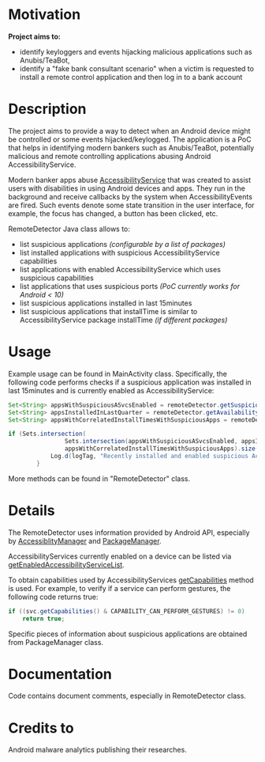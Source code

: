 # Motivation

**Project aims to:**
* identify keyloggers and events hijacking malicious applications such as Anubis/TeaBot,
* identify a "fake bank consultant scenario" when a victim is requested to install a remote control application and then log in to a bank account


# Description
The project aims to provide a way to detect when an Android device might be controlled or some events hijacked/keylogged. The application is a PoC that helps in identifying modern bankers such as Anubis/TeaBot, potentially malicious and remote controlling applications abusing Android AccessibilityService.

Modern banker apps abuse [AccessibilityService](https://developer.android.com/reference/android/accessibilityservice/AccessibilityService) that was created to assist users with disabilities in using Android devices and apps. They run in the background and receive callbacks by the system when AccessibilityEvents are fired. Such events denote some state transition in the user interface, for example, the focus has changed, a button has been clicked, etc. 

RemoteDetector Java class allows to:
* list suspicious applications _(configurable by a list of packages)_
* list installed applications with suspicious AccessibilityService capabilities
* list applications with enabled AccessibilityService which uses suspicious capabilities
* list applications that uses suspicious ports _(PoC currently works for Android < 10)_
* list suspicious applications installed in last 15minutes 
* list suspicious applications that installTime is similar to AccessibilityService package installTime _(if different packages)_

# Usage

Example usage can be found in MainActivity class.
Specifically, the following code performs checks if a suspicious application was installed in last 15minutes and is currently enabled as AccessibilityService:

```java
Set<String> appsWithSuspiciousASvcsEnabled = remoteDetector.getSuspiciousAccessibilityServicesEnabled();
Set<String> appsInstalledInLastQuarter = remoteDetector.getAvailabilityServicesInstalledInLastQuarter();
Set<String> appsWithCorrelatedInstallTimesWithSuspiciousApps = remoteDetector.getAppsWithCorrelatedInstallTimesWithSuspiciousApps();

if (Sets.intersection(
                Sets.intersection(appsWithSuspiciousASvcsEnabled, appsInstalledInLastQuarter),
                appsWithCorrelatedInstallTimesWithSuspiciousApps).size() > 0) {
            Log.d(logTag, "Recently installed and enabled suspicious AccessibilityService!");
        }
```

More methods can be found in "RemoteDetector" class.

# Details

The RemoteDetector uses information provided by Android API, especially by [AccessiblityManager](https://developer.android.com/reference/android/view/accessibility/AccessibilityManager) and [PackageManager](https://developer.android.com/reference/android/content/pm/PackageManager).

AccessibilityServices currently enabled on a device can be listed via [getEnabledAccessibilityServiceList](https://developer.android.com/reference/android/view/accessibility/AccessibilityManager#getEnabledAccessibilityServiceList(int)).

To obtain capabilities used by AccessibilityServices [getCapabilities](https://developer.android.com/reference/android/accessibilityservice/AccessibilityServiceInfo#getCapabilities()) method is used. For example, to verify if a service can perform gestures, the following code returns true:

```java
if ((svc.getCapabilities() & CAPABILITY_CAN_PERFORM_GESTURES) != 0)
    return true;
```

Specific pieces of information about suspicious applications are obtained from PackageManager class.

# Documentation
Code contains document comments, especially in RemoteDetector class. 

# Credits to
Android malware analytics publishing their researches.
